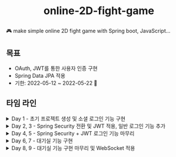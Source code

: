 <h1 align="center">
    <p>online-2D-fight-game</p>
</h1>

🎮 make simple online 2D fight game with Spring boot, JavaScript...

## 목표
- OAuth, JWT를 통한 사용자 인증 구현
- Spring Data JPA 적용
- 기한: 2022-05-12 ~ 2022-05-22 💪

## 타임 라인
<details>
<summary>Day 1 - 초기 프로젝트 생성 및 소셜 로그인 기능 구현</summary>

- 학습 정리 링크  
  https://battle-baron-32c.notion.site/f1a0697a40b84d078d630724b5ae6542

- 작업 내역
    - [x] 초기 스프링 부트 프로젝트 생성
    - [x] 초기 로그인 화면 생성
    - [x] authorization code 정상 수신 확인
    - [x] access token 정상 수신 확인
    - [x] access token 을 활용해 사용자 정보 읽어오기
    - [ ] 테스트 코드 작성

- 회고
  - 생각보다 OAuth 공부에 시간이 많이 소요되어, 사용자 인증을 완성하지 못했다...ㅠㅠ
  - 내일 오전에 조금 일찍 일어나, JWT와 refresh token 구현부분을 완성하고 Response 까지 마무리 하는 것이 목표이다!

- 참고 자료
    - https://velog.io/@max9106/OAuth4

</details>

<details>
<summary>Day 2, 3 - Spring Security 전환 및 JWT 적용, 일반 로그인 기능 추가 </summary>

- 학습 정리 링크  
    - https://battle-baron-32c.notion.site/Spring-Security-JWT-a3ca7b1f8f7b4ba7a29a598f0742568c
- 작업 내역
  - 구현하지 못했다.. ㅠㅠ 

- 회고
  - Spring Security + OAuth2 + JWT 를 통합하여 구현하려다 보니 갈피를 잡는게 쉽지 않았다...  
    우선 Spring Security + JWT 부터 차근차근 다시 도전해봐야겠다!!

- 참고 자료
  - https://github.com/deepIify/oauth-login-be
  - https://www.inflearn.com/course/%EC%8A%A4%ED%94%84%EB%A7%81%EB%B6%80%ED%8A%B8-jwt#

</details>

<details>
<summary>Day 4, 5 - Spring Security + JWT 로그인 기능 마무리  </summary>

- 학습 정리 링크
  - https://battle-baron-32c.notion.site/Spring-Security-JWT-d6f3776e48cc4e2585b13b6923b36109

- 작업 내역
  - [x] 로그인 페이지 및 기능 구현
    ![image](https://user-images.githubusercontent.com/91416897/168760818-a92e1e2a-9517-4e6b-a435-928b6be278cd.png)
  - [x] 회원가입 페이지 및 기능 구현
    ![image](https://user-images.githubusercontent.com/91416897/168760938-f90647c5-d966-46dd-8019-b64f7014fb2d.png)
  - [x] accessToken 은 로컬 스토리지에 저장하고, refreshToken 은 쿠키에 저장하도록 설정
  - [ ] 자세한 예외 처리
  
- 회고
  - 다른 분들의 블로그 글과 코드를 많이 참조하여 구현했다. 추후에 리팩토링이 필요하다!!
  - Spring Security 너무 어려웠지만 아주 조금 익숙해졌다 ㅎㅎ

- 참고 자료
  - 백엔드 구현
    - https://github.com/deepIify/oauth-login-be
    - https://www.inflearn.com/course/%EC%8A%A4%ED%94%84%EB%A7%81%EB%B6%80%ED%8A%B8-jwt#
    - https://github.com/ParkJiwoon/practice-codes
  - 프론트 구현
    - 로그인 페이지 html, css
      - https://bootsnipp.com/snippets/vl4R7
    - background image
      - unsplash from [Ria](https://unsplash.com/photos/oZzoDW61aoM)
</details>

<details>
<summary>Day 6, 7 - 대기실 기능 구현  </summary>

- 작업 내역
  - BE
    - [x]  대기실에 입장하면 username 반환하는 API 생성
    - [x]  검증 로직 수정  
      DB가 초기화 된 후에도 로컬 저장소에 access Token이 남아 있으면 유효한 Request로 처리함..  
      이는 아마 검증과정에서 access Token 의 유효성만 검증하기 때문  
      -> RefreshToken 검증과정 추가
    - [ ] 접속 중인 유저 리스트 불러오기
  - FE
    - [x]  대기실 리스트 템플릿 만들기
    - [x]  대기실 생성 버튼 만들기
    - [x]  스크롤바 커스텀하기
      ![image](https://user-images.githubusercontent.com/91416897/169096021-b3c94a14-6cf7-49ac-93bf-933604826f43.png)

- 참고 자료
  - html a link 무지개 hover 효과  
    https://medium.com/guleum/css-%EB%A7%81%ED%81%AC-hover%EC%8B%9C-%EB%AC%B4%EC%A7%80%EA%B0%9C-%ED%9A%A8%EA%B3%BC-css3%EB%A1%9C-%EA%B5%AC%ED%98%84%ED%95%98%EA%B8%B0-8981fcb4fbf3

  - 스크롤바 커스텀  
    https://jh91.tistory.com/entry/css-%EC%8A%A4%ED%81%AC%EB%A1%A4%EB%B0%94-%EC%BB%A4%EC%8A%A4%ED%85%80
</details>

<details>
<summary>Day 8, 9 - 대기실 기능 구현 마무리 및 WebSocket 적용 </summary>

- 작업 내역
  - BE

  - FE

- 참고 자료

</details>
  

  

